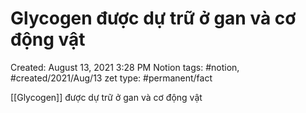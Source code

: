 ---
---

# Glycogen được dự trữ ở gan và cơ động vật

Created: August 13, 2021 3:28 PM
Notion tags: #notion, #created/2021/Aug/13
zet type: #permanent/fact

[[Glycogen]] được dự trữ ở gan và cơ động vật